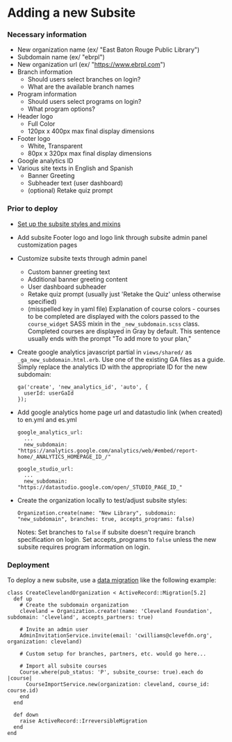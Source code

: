 # Adding a new Subsite

### Necessary information

- New organization name (ex/ "East Baton Rouge Public Library")
- Subdomain name (ex/ "ebrpl")
- New organization url (ex/ "https://www.ebrpl.com")
- Branch information
  - Should users select branches on login?
  - What are the available branch names
- Program information
  - Should users select programs on login?
  - What program options?
- Header logo
  - Full Color
  - 120px x 400px max final display dimensions
- Footer logo
  - White, Transparent
  - 80px x 320px max final display dimensions
- Google analytics ID
- Various site texts in English and Spanish
  - Banner Greeting
  - Subheader text (user dashboard)
  - (optional) Retake quiz prompt

### Prior to deploy

- [Set up the subsite styles and mixins](subsite_styles.md)

- Add subsite Footer logo and logo link through subsite admin panel customization pages

- Customize subsite texts through admin panel

  - Custom banner greeting text
  - Additional banner greeting content
  - User dashboard subheader
  - Retake quiz prompt (usually just 'Retake the Quiz' unless otherwise specified)
  - (misspelled key in yaml file) Explanation of course colors - courses to be completed are displayed with the colors passed to the `course_widget` SASS mixin in the `_new_subdomain.scss` class. Completed courses are displayed in Gray by default. This sentence usually ends with the prompt "To add more to your plan,"

- Create google analytics javascript partial in `views/shared/` as `_ga_new_subdomain.html.erb`. Use one of the existing GA files as a guide. Simply replace the analytics ID with the appropriate ID for the new subdomain:

  ```
  ga('create', 'new_analytics_id', 'auto', {
    userId: userGaId
  });
  ```

- Add google analytics home page url and datastudio link (when created) to en.yml and es.yml

  ```
  google_analytics_url:
    ...
    new_subdomain: "https://analytics.google.com/analytics/web/#embed/report-home/_ANALYTICS_HOMEPAGE_ID_/"

  google_studio_url:
    ...
    new_subdomain: "https://datastudio.google.com/open/_STUDIO_PAGE_ID_"
  ```

- Create the organization locally to test/adjust subsite styles:

  ```
  Organization.create(name: "New Library", subdomain: "new_subdomain", branches: true, accepts_programs: false)
  ```

  Notes: Set branches to `false` if subsite doesn't require branch specification on login. Set accepts_programs to `false` unless the new subsite requires program information on login.

### Deployment

To deploy a new subsite, use a [data migration](https://github.com/ilyakatz/data-migrate) like the following example:

```
class CreateClevelandOrganization < ActiveRecord::Migration[5.2]
  def up
    # Create the subdomain organization
    cleveland = Organization.create!(name: 'Cleveland Foundation', subdomain: 'cleveland', accepts_partners: true)

    # Invite an admin user
    AdminInvitationService.invite(email: 'cwilliams@clevefdn.org', organization: cleveland)

    # Custom setup for branches, partners, etc. would go here...

    # Import all subsite courses
    Course.where(pub_status: 'P', subsite_course: true).each do |course|
      CourseImportService.new(organization: cleveland, course_id: course.id)
    end
  end

  def down
    raise ActiveRecord::IrreversibleMigration
  end
end
```
